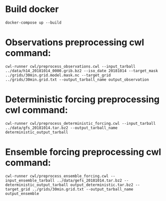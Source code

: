 # Build docker
`docker-compose up --build`

# Observations preprocessing cwl command:
`cwl-runner cwl/preprocess_observations.cwl --input_tarball ../data/h14_20181014_0000.grib.bz2 --iso_date 20181014 --target_mask ../grids/30min.grid.model.mask.nc --target_grid ../grids/30min.grid.txt --output_tarball_name output_observation`

# Deterministic forcing preprocessing cwl command:
`cwl-runner cwl/preprocess_deterministic_forcing.cwl --input_tarball ../data/gfs_20181014.tar.bz2 --output_tarball_name deterministic_output_tarball`

# Ensemble forcing preprocessing cwl command:
`cwl-runner cwl/preprocess_ensemble_forcing.cwl --input_ensemble_tarball ../data/gefs_20181014.tar.bz2 --deterministic_output_tarball output_deterministic.tar.bz2 --target_grid ../grids/30min.grid.txt --output_tarball_name output_ensemble`
